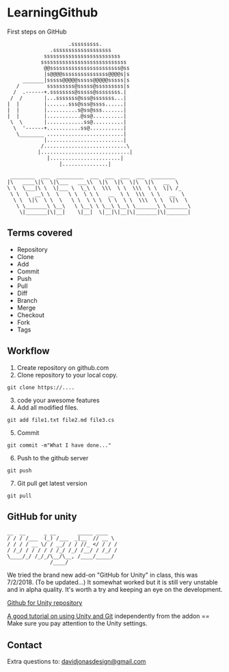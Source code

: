 # LearningGithub
First steps on GitHub

```
                    .sssssssss.
              .sssssssssssssssssss
            sssssssssssssssssssssssss
           ssssssssssssssssssssssssssss
            @@sssssssssssssssssssssss@ss
            |s@@@@sssssssssssssss@@@@s|s
     _______|sssss@@@@@sssss@@@@@sssss|s
   /         sssssssss@sssss@sssssssss|s
  /  .------+.ssssssss@sssss@ssssssss.|
 /  /       |...sssssss@sss@sssssss...|
|  |        |.......sss@sss@ssss......|
|  |        |..........s@ss@sss.......|
|  |        |...........@ss@..........|
 \  \       |............ss@..........|
  \  '------+...........ss@...........|
   \________ .........................|
            |.........................|
           /...........................\
          |.............................|
             |.......................|
                 |...............|

 ________  ___  _________  ___  ___  ___  ___  ________                                
|\   ____\|\  \|\___   ___\\  \|\  \|\  \|\  \|\   __  \    
\ \  \___|\ \  \|___ \  \_\ \  \\\  \ \  \\\  \ \  \|\ /_   
 \ \  \  __\ \  \   \ \  \ \ \   __  \ \  \\\  \ \   __  \  
  \ \  \|\  \ \  \   \ \  \ \ \  \ \  \ \  \\\  \ \  \|\  \
   \ \_______\ \__\   \ \__\ \ \__\ \__\ \_______\ \_______\
    \|_______|\|__|    \|__|  \|__|\|__|\|_______|\|_______|

```


## Terms covered
* Repository
* Clone
* Add
* Commit
* Push
* Pull
* Diff
* Branch
* Merge
* Checkout
* Fork
* Tags

## Workflow

1) Create repository on github.com
2) Clone repository to your local copy.
```
git clone https://....

```

3) code your awesome features
4) Add all modified files.
```
git add file1.txt file2.md file3.cs

```
5) Commit
```
git commit -m"What I have done..."

```
6) Push to the github server
```
git push
```

7) Git pull get latest version
```
git pull
```

## GitHub for unity

```
__  __      _ __       _____ ____
/ / / /___  (_) /___  _|__  // __ \
/ / / / __ \/ / __/ / / //_ </ / / /
/ /_/ / / / / / /_/ /_/ /__/ / /_/ /
\____/_/ /_/_/\__/\__, /____/_____/  
              /____/              
```

We tried the brand new add-on "GitHub for Unity" in class, this was 7/2/2018. (To be updated...)
It somewhat worked but it is still very unstable and in alpha quality. It's worth a try and keeping an eye on the development.

[Github for Unity repository](https://github.com/github-for-unity/Unity)

[A good tutorial on using Unity and Git](https://thoughtbot.com/blog/how-to-git-with-unity) independently from the addon == Make sure you pay attention to the Unity settings.

## Contact
Extra questions to: davidjonasdesign@gmail.com

